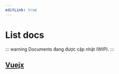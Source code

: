 ```yaml
---
editLink: true
---
```


# List docs
::: warning
Documents đang được cập nhật (WIP).
:::
## [Vuejx](/docs/vuejx/)